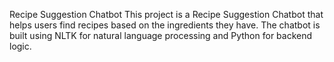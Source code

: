 Recipe Suggestion Chatbot
This project is a Recipe Suggestion Chatbot that helps users find recipes based on the ingredients they have. The chatbot is built using NLTK for natural language processing and Python for backend logic.
